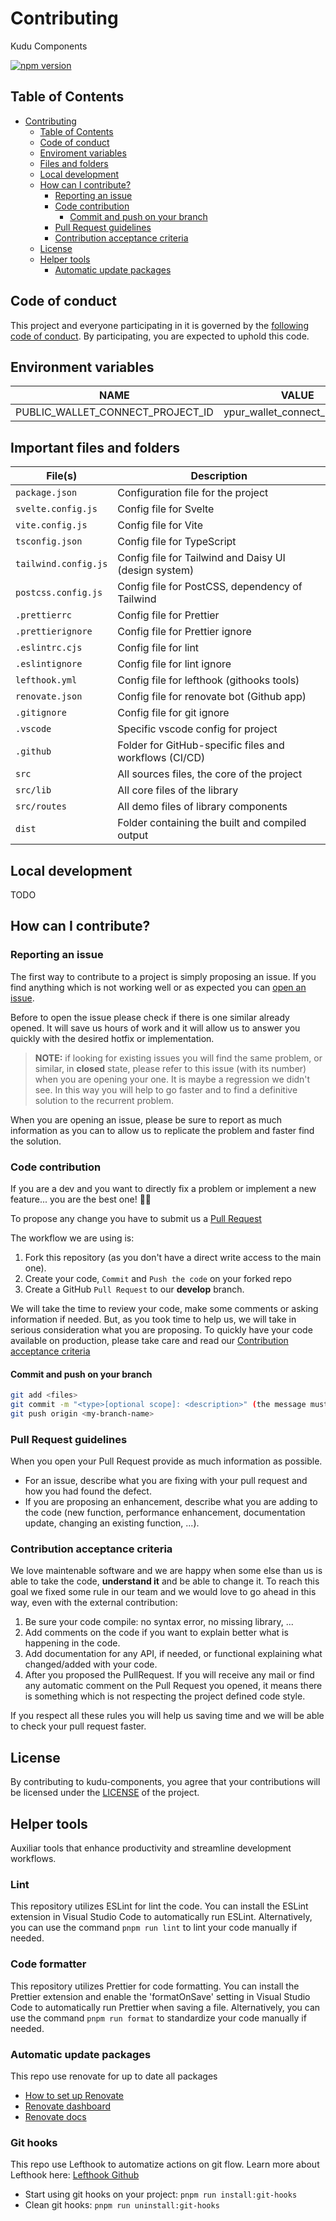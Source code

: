 # Contributing

Kudu Components

<a href="https://www.npmjs.com/package/kudu-components"><img src="https://img.shields.io/npm/v/kudu-components?style=flat&logo=npm" alt="npm version" /></a>

## Table of Contents

- [Contributing](#contributing)
  - [Table of Contents](#table-of-contents)
  - [Code of conduct](#code-of-conduct)
  - [Enviroment variables](#enviroment-variables)
  - [Files and folders](#files-and-folders)
  - [Local development](#local-development)
  - [How can I contribute?](#how-can-i-contribute)
    - [Reporting an issue](#reporting-an-issue)
    - [Code contribution](#code-contribution)
      - [Commit and push on your branch](#commit-and-push-on-your-branch)
    - [Pull Request guidelines](#pull-request-guidelines)
    - [Contribution acceptance criteria](#contribution-acceptance-criteria)
  - [License](#license)
  - [Helper tools](#helper-tools)
    - [Automatic update packages](#automatic-update-packages)

## Code of conduct

This project and everyone participating in it is governed by the [following code of conduct](CODE_OF_CONDUCT.md). By participating, you are expected to uphold this code.

## Environment variables

| NAME                             | VALUE                          |
| -------------------------------- | ------------------------------ |
| PUBLIC_WALLET_CONNECT_PROJECT_ID | ypur_wallet_connect_project_id |

## Important files and folders

| File(s)              | Description                                            |
| -------------------- | ------------------------------------------------------ |
| `package.json`       | Configuration file for the project                     |
| `svelte.config.js`   | Config file for Svelte                                 |
| `vite.config.js`     | Config file for Vite                                   |
| `tsconfig.json`      | Config file for TypeScript                             |
| `tailwind.config.js` | Config file for Tailwind and Daisy UI (design system)  |
| `postcss.config.js`  | Config file for PostCSS, dependency of Tailwind        |
| `.prettierrc`        | Config file for Prettier                               |
| `.prettierignore`    | Config file for Prettier ignore                        |
| `.eslintrc.cjs`      | Config file for lint                                   |
| `.eslintignore`      | Config file for lint ignore                            |
| `lefthook.yml`       | Config file for lefthook (githooks tools)              |
| `renovate.json`      | Config file for renovate bot (Github app)              |
| `.gitignore`         | Config file for git ignore                             |
| `.vscode`            | Specific vscode config for project                     |
| `.github`            | Folder for GitHub-specific files and workflows (CI/CD) |
| `src`                | All sources files, the core of the project             |
| `src/lib`            | All core files of the library                          |
| `src/routes`         | All demo files of library components                   |
| `dist`               | Folder containing the built and compiled output        |

## Local development

TODO

## How can I contribute?

### Reporting an issue

The first way to contribute to a project is simply proposing an issue. If you find anything which is not working well or as expected you can [open an issue](https://github.com/kudu-consultant/kudu-components/issues/new).

Before to open the issue please check if there is one similar already opened. It will save us hours of work and it will allow us to answer you quickly with the desired hotfix or implementation.

> **NOTE:** if looking for existing issues you will find the same problem, or similar, in **closed** state, please refer to this issue (with its number) when you are opening your one. It is maybe a regression we didn't see. In this way you will help to go faster and to find a definitive solution to the recurrent problem.

When you are opening an issue, please be sure to report as much information as you can to allow us to replicate the problem and faster find the solution.

### Code contribution

If you are a dev and you want to directly fix a problem or implement a new feature... you are the best one! :clap::clap:

To propose any change you have to submit us a [Pull Request](https://help.github.com/articles/about-pull-requests/)

The workflow we are using is:

1. Fork this repository (as you don't have a direct write access to the main one).
2. Create your code, `Commit` and `Push the code` on your forked repo
3. Create a GitHub `Pull Request` to our **develop** branch.

We will take the time to review your code, make some comments or asking information if needed. But, as you took time to help us, we will take in serious consideration what you are proposing.
To quickly have your code available on production, please take care and read our [Contribution acceptance criteria](#contribution-acceptance-criteria)

#### Commit and push on your branch

```bash
git add <files>
git commit -m "<type>[optional scope]: <description>" (the message must follow https://www.conventionalcommits.org guidelines)
git push origin <my-branch-name>
```

### Pull Request guidelines

When you open your Pull Request provide as much information as possible.

- For an issue, describe what you are fixing with your pull request and how you had found the defect.
- If you are proposing an enhancement, describe what you are adding to the code (new function, performance enhancement, documentation update, changing an existing function, ...).

### Contribution acceptance criteria

We love maintenable software and we are happy when some else than us is able to take the code, **understand it** and be able to change it.
To reach this goal we fixed some rule in our team and we would love to go ahead in this way, even with the external contribution:

1. Be sure your code compile: no syntax error, no missing library, ...
2. Add comments on the code if you want to explain better what is happening in the code.
3. Add documentation for any API, if needed, or functional explaining what changed/added with your code.
4. After you proposed the PullRequest. If you will receive any mail or find any automatic comment on the Pull Request you opened, it means there is something which is not respecting the project defined code style.

If you respect all these rules you will help us saving time and we will be able to check your pull request faster.

## License

By contributing to kudu-components, you agree that your contributions will be licensed
under the [LICENSE](LICENSE) of the project.

## Helper tools

Auxiliar tools that enhance productivity and streamline development workflows.

### Lint

This repository utilizes ESLint for lint the code. You can install the ESLint extension
in Visual Studio Code to automatically run ESLint. Alternatively, you can use the command
`pnpm run lint` to lint your code manually if needed.

### Code formatter

This repository utilizes Prettier for code formatting. You can install the Prettier extension
and enable the 'formatOnSave' setting in Visual Studio Code to automatically run Prettier when
saving a file. Alternatively, you can use the command `pnpm run format` to standardize your
code manually if needed.

### Automatic update packages

This repo use renovate for up to date all packages

- [How to set up Renovate](https://github.com/renovatebot/tutorial)
- [Renovate dashboard](https://developer.mend.io/github/kudu-consultant/landing)
- [Renovate docs](https://docs.renovatebot.com/)

### Git hooks

This repo use Lefthook to automatize actions on git flow. Learn more
about Lefthook here: [Lefthook Github](https://github.com/evilmartians/lefthook)

- Start using git hooks on your project: `pnpm run install:git-hooks`
- Clean git hooks: `pnpm run uninstall:git-hooks`
